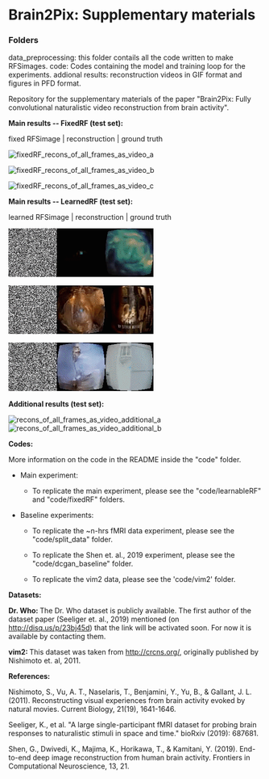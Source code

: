 # Brain2Pix: Supplementary materials

### Folders
data_preprocessing: this folder contails all the code written to make RFSimages.
code: Codes containing the model and training loop for the experiments.
addional results: reconstruction videos in GIF format and figures in PFD format. 

Repository for the supplementary materials of the paper "Brain2Pix: Fully convolutional naturalistic video reconstruction  from brain activity".

<b>Main results -- FixedRF (test set):</b>

fixed RFSimage | reconstruction | ground truth

![fixedRF_recons_of_all_frames_as_video_a](/additional_results/recons_fixed_of_all_frames_as_video_a.gif)


![fixedRF_recons_of_all_frames_as_video_b](/additional_results/recons_fixed_of_all_frames_as_video_b.gif)


![fixedRF_recons_of_all_frames_as_video_c](/additional_results/recons_fixed_of_all_frames_as_video_c.gif)


<b>Main results -- LearnedRF (test set):</b>

learned RFSimage | reconstruction | ground truth

![learnedRF_recons_of_all_frames_as_video_a](/additional_results/recons_of_all_frames_as_video_a.gif)


![learned_RF_recons_of_all_frames_as_video_b](/additional_results/recons_of_all_frames_as_video_b.gif)


![learned_RF_recons_of_all_frames_as_video_c](/additional_results/recons_of_all_frames_as_video_c.gif)


<b>Additional results (test set):</b>

![recons_of_all_frames_as_video_additional_a](/additional_results/recons_of_all_frames_as_video_additional_a.gif)
![recons_of_all_frames_as_video_additional_b](/additional_results/recons_of_all_frames_as_video_additional_b.gif)
    
<b>Codes: </b>

More information on the code in the README inside the "code" folder.

- Main experiment:
    - To replicate the main experiment, please see the "code/learnableRF" and "code/fixedRF" folders.

- Baseline experiments:    
    - To replicate the ~n-hrs fMRI data experiment, please see the "code/split_data" folder.

    - To replicate the Shen et. al., 2019 experiment, please see the "code/dcgan_baseline" folder.

    - To replicate the vim2 data, please see the 'code/vim2' folder.
    

    
    
<b>Datasets:</b>

<b> Dr. Who: </b> The Dr. Who dataset is publicly available. The first author of the dataset paper (Seeliger et. al., 2019) mentioned (on http://disq.us/p/23bj45d) that the link will be activated soon. For now it is available by contacting them. 



<b> vim2: </b> This dataset was taken from http://crcns.org/, originally published by Nishimoto et. al, 2011.

<b> References: </b>

Nishimoto, S., Vu, A. T., Naselaris, T., Benjamini, Y., Yu, B., & Gallant, J. L. (2011). Reconstructing visual experiences from brain activity evoked by natural movies. Current Biology, 21(19), 1641-1646.


Seeliger, K., et al. "A large single-participant fMRI dataset for probing brain responses to naturalistic stimuli in space and time." bioRxiv (2019): 687681.


Shen, G., Dwivedi, K., Majima, K., Horikawa, T., & Kamitani, Y. (2019). End-to-end deep image reconstruction from human brain activity. Frontiers in Computational Neuroscience, 13, 21.




    
